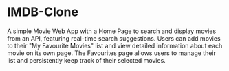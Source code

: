 # IMDB-Clone
A simple Movie Web App with a Home Page to search and display movies from an API, featuring real-time search suggestions. Users can add movies to their "My Favourite Movies" list and view detailed information about each movie on its own page. The Favourites page allows users to manage their list and persistently keep track of their selected movies.
